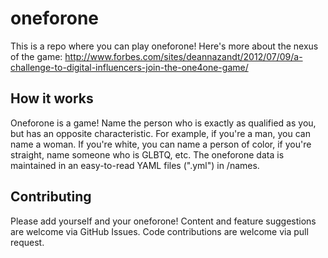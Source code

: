 oneforone
=========

This is a repo where you can play oneforone! Here's more about the nexus of the game: http://www.forbes.com/sites/deannazandt/2012/07/09/a-challenge-to-digital-influencers-join-the-one4one-game/


How it works
---
Oneforone is a game! Name the person who is exactly as qualified as you, but has an opposite characteristic. For example, if you're a man, you can name a woman. If you're white, you can name a person of color, if you're straight, name someone who is GLBTQ, etc. The oneforone data is maintained in an easy-to-read YAML files (".yml") in /names.


Contributing
---
Please add yourself and your oneforone! Content and feature suggestions are welcome via GitHub Issues. Code contributions are welcome via pull request.
